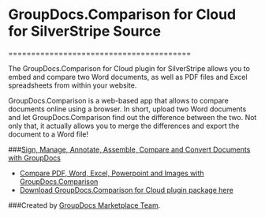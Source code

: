 # GroupDocs.Comparison for Cloud for SilverStripe Source
========================================

The GroupDocs.Comparison for Cloud plugin for SilverStripe allows you to embed and compare two Word documents, as well as PDF files and Excel spreadsheets from within your website.

GroupDocs.Comparison is a web-based app that allows to compare documents online using a browser. In short, upload two Word documents and let GroupDocs.Comparison find out the difference between the two. Not only that, it actually allows you to merge the differences and export the document to a Word file!

###[Sign, Manage, Annotate, Assemble, Compare and Convert Documents with GroupDocs](http://groupdocs.com)
* [Compare PDF, Word, Excel, Powerpoint and Images with GroupDocs.Comparison](http://groupdocs.com/apps/comparison)
* [Download GroupDocs.Comparison for Cloud plugin package here](https://github.com/groupdocs/silverstripe-groupdocs-comparison)

###Created by [GroupDocs Marketplace Team](http://groupdocs.com/marketplace).
